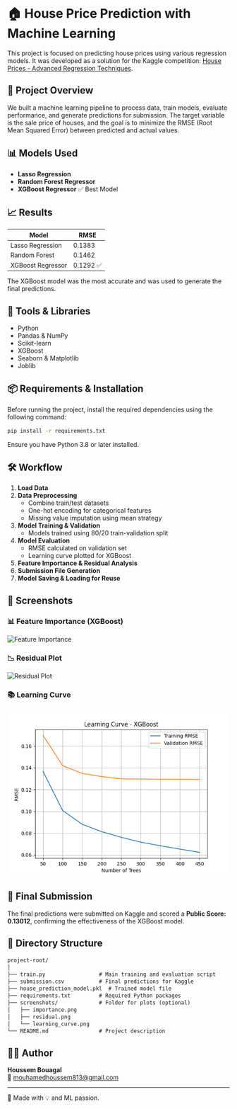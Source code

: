 
# 🏠 House Price Prediction with Machine Learning

This project is focused on predicting house prices using various regression models. It was developed as a solution for the Kaggle competition: [House Prices - Advanced Regression Techniques](https://www.kaggle.com/competitions/house-prices-advanced-regression-techniques).

## 🚀 Project Overview

We built a machine learning pipeline to process data, train models, evaluate performance, and generate predictions for submission. The target variable is the sale price of houses, and the goal is to minimize the RMSE (Root Mean Squared Error) between predicted and actual values.

## 📊 Models Used

- **Lasso Regression**
- **Random Forest Regressor**
- **XGBoost Regressor** ✅ Best Model

## 📈 Results

| Model               | RMSE    |
|--------------------|---------|
| Lasso Regression   | 0.1383  |
| Random Forest      | 0.1462  |
| XGBoost Regressor  | 0.1292 ✅ |

The XGBoost model was the most accurate and was used to generate the final predictions.

## 🔧 Tools & Libraries

- Python
- Pandas & NumPy
- Scikit-learn
- XGBoost
- Seaborn & Matplotlib
- Joblib

## 📦 Requirements & Installation

Before running the project, install the required dependencies using the following command:

```bash
pip install -r requirements.txt
```

Ensure you have Python 3.8 or later installed.

## 🛠 Workflow

1. **Load Data**
2. **Data Preprocessing**
   - Combine train/test datasets
   - One-hot encoding for categorical features
   - Missing value imputation using mean strategy
3. **Model Training & Validation**
   - Models trained using 80/20 train-validation split
4. **Model Evaluation**
   - RMSE calculated on validation set
   - Learning curve plotted for XGBoost
5. **Feature Importance & Residual Analysis**
6. **Submission File Generation**
7. **Model Saving & Loading for Reuse**

## 📸 Screenshots

### 📊 Feature Importance (XGBoost)
![Feature Importance](screenshots/feature_importance.png)

### 📉 Residual Plot
![Residual Plot](screenshots/residual_plot.png)

### 📚 Learning Curve
![Learning Curve](screenshots/learning_curve.png)

## 🏁 Final Submission

The final predictions were submitted on Kaggle and scored a **Public Score: 0.13012**, confirming the effectiveness of the XGBoost model.

## 📂 Directory Structure

```
project-root/
│
├── train.py                 # Main training and evaluation script
├── submission.csv           # Final predictions for Kaggle
├── house_prediction_model.pkl  # Trained model file
├── requirements.txt         # Required Python packages
├── screenshots/             # Folder for plots (optional)
│   ├── importance.png
│   ├── residual.png
│   └── learning_curve.png
└── README.md                # Project description
```

## 👨‍💻 Author

**Houssem Bouagal**  
📧 mouhamedhoussem813@gmail.com

---
🔗 Made with 💡 and ML passion.
